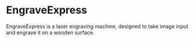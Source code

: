 # EngraveExpress
EngraveExpress is a laser engraving machine, designed to take image input and engrave it on a wooden surface.
